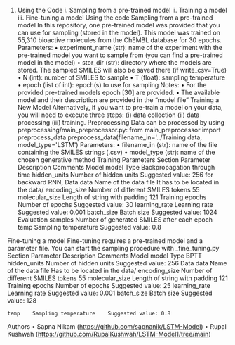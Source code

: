 1.	Using the Code
i.	Sampling from a pre-trained model
ii.	Training a model
iii.	Fine-tuning a model 
Using the code
Sampling from a pre-trained model
In this repository, one pre-trained model was provided that you can use for sampling (stored in the model). This model was trained on 55,310 bioactive molecules from the ChEMBL database for 30 epochs.
Parameters:
•	experiment_name (str): name of the experiment with the pre-trained model you want to sample from (you can find a pre-trained model in the model)
•	stor_dir (str): directory where the models are stored. The sampled SMILES will also be saved there (if write_csv=True)
•	N (int): number of SMILES to sample
•	T (float): sampling temperature
•	epoch (list of int): epoch(s) to use for sampling
Notes:
•	For the provided pre-trained models epoch [30] are provided.
•	The available model and their description are provided in the “model file” 
Training a New Model
Alternatively, if you want to pre-train a model on your data, you will need to execute three steps: (i) data collection (ii) data processing (iii) training. 
Preprocessing
Data can be processed by using preprocessing/main_preprocessor.py:
from main_preprocessor import preprocess_data
preprocess_data(filename_in='../Training data, model_type='LSTM')
Parameters:
•	filename_in (str): name of the file containing the SMILES strings (.csv)
•	model_type (str): name of the chosen generative method
Training Parameters
Section	Parameter	Description	Comments
Model	model	Type	Backpropagation through time
	hidden_units	Number of hidden units	Suggested value: 256 for backward RNN, 
Data	data	Name of the data file	It has to be located in the data/
	encoding_size	Number of different SMILES tokens	55
	molecular_size	Length of string with padding	121
Training	epochs	Number of epochs	Suggested value: 30
	learning_rate	Learning rate	Suggested value: 0.001
	batch_size	Batch size	Suggested value: 1024
Evaluation	samples	Number of generated SMILES after each epoch	
	temp	Sampling temperature	Suggested value: 0.8

Fine-tuning a model
Fine-tuning requires a pre-trained model and a parameter file.
You can start the sampling procedure with _fine_tuning.py
Section	Parameter	Description	Comments
Model	model	Type	BPTT
	hidden_units	Number of hidden units	Suggested value: 256
Data	data	Name of the data file	Has to be located in the data/
	encoding_size	Number of different SMILES tokens	55
	molecular_size	Length of string with padding	121
Training	epochs	Number of epochs	Suggested value: 25
	learning_rate	Learning rate	Suggested value: 0.001
	batch_size	Batch size	Suggested value: 128

	temp	Sampling temperature	Suggested value: 0.8

Authors
•	Sapna Nikam (https://github.com/sapnanik/LSTM-Model)
•	Rupal Kushwah (https://github.com/RupalKushwah/LSTM-Model1/tree/main)


